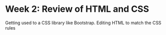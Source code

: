 # Week 2: Review of HTML and CSS

Getting used to a CSS library like Bootstrap. Editing HTML to match the CSS rules
